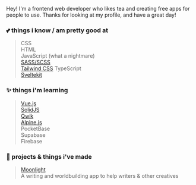 Hey! I'm a frontend web developer who likes tea and creating free apps for people to use. Thanks for looking at my profile, and have a great day!

### **💕 things i know / am pretty good at**
> CSS <br>
> HTML <br>
> JavaScript (what a nightmare) <br>
> [SASS/SCSS](https://sass-lang.com/) <br>
> [Tailwind CSS](https://tailwindcss.com/)
> TypeScript <br>
> [Sveltekit](https://kit.svelte.dev) <br>


### **✨ things i'm learning**
> [Vue.js](https://vuejs.org/) <br>
> [SolidJS](https://www.solidjs.com/) <br>
> [Qwik](https://qwik.builder.io/) <br>
> [Alpine.js](https://alpinejs.dev/) <br>
> PocketBase <br>
> Supabase <br>
> Firebase

### **🦀 projects & things i've made**
> [Moonlight](https://moonlight-planner.netlify.app) <br>
> A writing and worldbuilding app to help writers & other creatives
